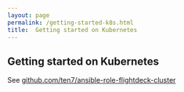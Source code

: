 ```yaml
---
layout: page
permalink: /getting-started-k8s.html
title:  Getting started on Kubernetes
---
```


## Getting started on Kubernetes

See [github.com/ten7/ansible-role-flightdeck-cluster](https://github.com/ten7/ansible-role-flightdeck-cluster)
